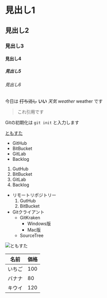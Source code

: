 # 見出し1

## 見出し2

### 見出し3

#### 見出し4

##### 見出し5

###### 見出し6

今日は ~~打ち消し~~ **いい** *天気* *weather* weather です

> これ引用です

Gitの初期化は `git init` と入力します

[ともすた](https://tomosta.jp)

- GitHub
- BitBucket
- GitLab
- Backlog

1. GutHub
2. BitBucket
3. GitLab
4. Backlog

- リモートリポジトリー
  1. GutHub
  2. BitBucket
- Gitクライアント
  - GitKraken
    - Windows版
    - Mac版
  - SourceTree

![ともすた](https://dsignal.ismcdn.jp/mwimgs/7/4/-/img_745d05fb477c76a4dc834ad046a79d6b871032.jpg)

名前 | 価格
--- | ---
いちご | 100
バナナ | 80
キウイ | 120
